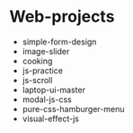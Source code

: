 # Web-projects

* simple-form-design
* image-slider
* cooking
* js-practice
* js-scroll
* laptop-ui-master
* modal-js-css
* pure-css-hamburger-menu
* visual-effect-js

